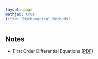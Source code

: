 ```yaml
---
layout: page
mathjax: true
title: "Mathematical Methods"
---
```


## Notes

* First Order Differential Equations ([PDF](https://sxubi.github.io/mathematical_methods/First_Order_Differential_Equations.pdf))
